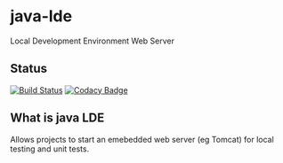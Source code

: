 # java-lde
Local Development Environment Web Server

## Status
[![Build Status](https://travis-ci.com/BorderTech/java-lde.svg?branch=develop)](https://travis-ci.com/BorderTech/java-lde)
[![Codacy Badge](https://api.codacy.com/project/badge/Grade/077a6594a3eb43ce899dd34225e48c29)](https://www.codacy.com/app/BorderTech/java-lde?utm_source=github.com&amp;utm_medium=referral&amp;utm_content=BorderTech/java-lde&amp;utm_campaign=Badge_Grade)

## What is java LDE

Allows projects to start an emebedded web server (eg Tomcat) for local testing and unit tests.
